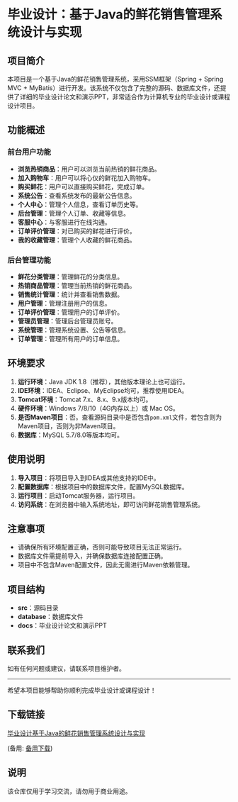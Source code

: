 # 毕业设计：基于Java的鲜花销售管理系统设计与实现

## 项目简介

本项目是一个基于Java的鲜花销售管理系统，采用SSM框架（Spring + Spring MVC + MyBatis）进行开发。该系统不仅包含了完整的源码、数据库文件，还提供了详细的毕业设计论文和演示PPT，非常适合作为计算机专业的毕业设计或课程设计项目。

## 功能概述

### 前台用户功能
- **浏览热销商品**：用户可以浏览当前热销的鲜花商品。
- **加入购物车**：用户可以将心仪的鲜花加入购物车。
- **购买鲜花**：用户可以直接购买鲜花，完成订单。
- **系统公告**：查看系统发布的最新公告信息。
- **个人中心**：管理个人信息，查看订单历史等。
- **后台管理**：管理个人订单、收藏等信息。
- **客服中心**：与客服进行在线沟通。
- **订单评价管理**：对已购买的鲜花进行评价。
- **我的收藏管理**：管理个人收藏的鲜花商品。

### 后台管理功能
- **鲜花分类管理**：管理鲜花的分类信息。
- **热销商品管理**：管理当前热销的鲜花商品。
- **销售统计管理**：统计并查看销售数据。
- **用户管理**：管理注册用户的信息。
- **订单评价管理**：管理用户的订单评价。
- **管理员管理**：管理后台管理员账号。
- **系统管理**：管理系统设置、公告等信息。
- **订单管理**：管理所有用户的订单信息。

## 环境要求

1. **运行环境**：Java JDK 1.8（推荐），其他版本理论上也可运行。
2. **IDE环境**：IDEA、Eclipse、MyEclipse均可，推荐使用IDEA。
3. **Tomcat环境**：Tomcat 7.x、8.x、9.x版本均可。
4. **硬件环境**：Windows 7/8/10（4G内存以上）或 Mac OS。
5. **是否Maven项目**：否。查看源码目录中是否包含`pom.xml`文件，若包含则为Maven项目，否则为非Maven项目。
6. **数据库**：MySQL 5.7/8.0等版本均可。

## 使用说明

1. **导入项目**：将项目导入到IDEA或其他支持的IDE中。
2. **配置数据库**：根据项目中的数据库文件，配置MySQL数据库。
3. **运行项目**：启动Tomcat服务器，运行项目。
4. **访问系统**：在浏览器中输入系统地址，即可访问鲜花销售管理系统。

## 注意事项

- 请确保所有环境配置正确，否则可能导致项目无法正常运行。
- 数据库文件需提前导入，并确保数据库连接配置正确。
- 项目中不包含Maven配置文件，因此无需进行Maven依赖管理。

## 项目结构

- **src**：源码目录
- **database**：数据库文件
- **docs**：毕业设计论文和演示PPT

## 联系我们

如有任何问题或建议，请联系项目维护者。

---

希望本项目能够帮助你顺利完成毕业设计或课程设计！

## 下载链接
[毕业设计基于Java的鲜花销售管理系统设计与实现](https://pan.quark.cn/s/fadb2bcf68da) 

(备用: [备用下载](https://pan.baidu.com/s/1sDeVwEdDV864hLOCF4l5lg?pwd=1234))

## 说明

该仓库仅用于学习交流，请勿用于商业用途。
